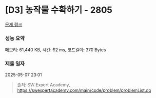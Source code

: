 # [D3] 농작물 수확하기 - 2805 

[문제 링크](https://swexpertacademy.com/main/code/problem/problemDetail.do?contestProbId=AV7GLXqKAWYDFAXB) 

### 성능 요약

메모리: 61,440 KB, 시간: 92 ms, 코드길이: 370 Bytes

### 제출 일자

2025-05-07 23:01



> 출처: SW Expert Academy, https://swexpertacademy.com/main/code/problem/problemList.do